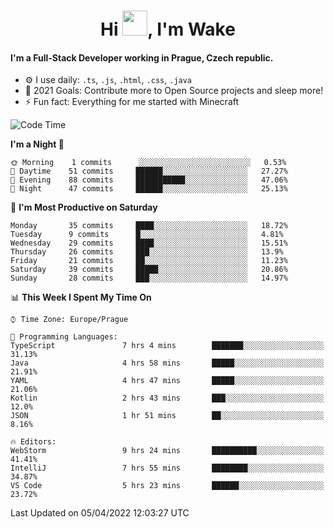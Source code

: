 <h1 align="center">Hi <img src="https://raw.githubusercontent.com/MrWakeCZ/MrWakeCZ/master/Hi.gif" width="40px" />, I'm Wake</h1>

#### I'm a Full-Stack Developer working in Prague, Czech republic.
- ⚙️ I use daily: `.ts`, `.js`, `.html`, `.css`, `.java`
- 🥅 2021 Goals: Contribute more to Open Source projects and sleep more!
- ⚡ Fun fact: Everything for me started with Minecraft

<!--START_SECTION:waka-->
![Code Time](http://img.shields.io/badge/Code%20Time-2%2C276%20hrs%2021%20mins-blue)

**I'm a Night 🦉** 

```text
🌞 Morning    1 commits      ░░░░░░░░░░░░░░░░░░░░░░░░░   0.53% 
🌆 Daytime    51 commits     ██████░░░░░░░░░░░░░░░░░░░   27.27% 
🌃 Evening    88 commits     ███████████░░░░░░░░░░░░░░   47.06% 
🌙 Night      47 commits     ██████░░░░░░░░░░░░░░░░░░░   25.13%

```
📅 **I'm Most Productive on Saturday** 

```text
Monday       35 commits     ████░░░░░░░░░░░░░░░░░░░░░   18.72% 
Tuesday      9 commits      █░░░░░░░░░░░░░░░░░░░░░░░░   4.81% 
Wednesday    29 commits     ████░░░░░░░░░░░░░░░░░░░░░   15.51% 
Thursday     26 commits     ███░░░░░░░░░░░░░░░░░░░░░░   13.9% 
Friday       21 commits     ██░░░░░░░░░░░░░░░░░░░░░░░   11.23% 
Saturday     39 commits     █████░░░░░░░░░░░░░░░░░░░░   20.86% 
Sunday       28 commits     ███░░░░░░░░░░░░░░░░░░░░░░   14.97%

```


📊 **This Week I Spent My Time On** 

```text
⌚︎ Time Zone: Europe/Prague

💬 Programming Languages: 
TypeScript               7 hrs 4 mins        ███████░░░░░░░░░░░░░░░░░░   31.13% 
Java                     4 hrs 58 mins       █████░░░░░░░░░░░░░░░░░░░░   21.91% 
YAML                     4 hrs 47 mins       █████░░░░░░░░░░░░░░░░░░░░   21.06% 
Kotlin                   2 hrs 43 mins       ███░░░░░░░░░░░░░░░░░░░░░░   12.0% 
JSON                     1 hr 51 mins        ██░░░░░░░░░░░░░░░░░░░░░░░   8.16%

🔥 Editors: 
WebStorm                 9 hrs 24 mins       ██████████░░░░░░░░░░░░░░░   41.41% 
IntelliJ                 7 hrs 55 mins       ████████░░░░░░░░░░░░░░░░░   34.87% 
VS Code                  5 hrs 23 mins       ██████░░░░░░░░░░░░░░░░░░░   23.72%

```


 Last Updated on 05/04/2022 12:03:27 UTC
<!--END_SECTION:waka-->
